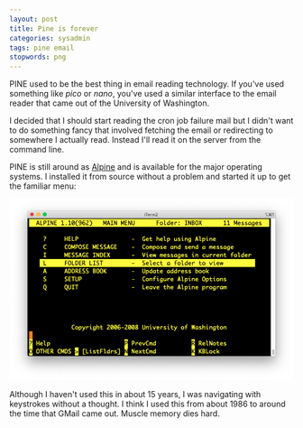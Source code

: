 ```yaml
---
layout: post
title: Pine is forever
categories: sysadmin
tags: pine email
stopwords: png
---
```


PINE used to be the best thing in email reading technology. If you've used something like *pico* or *nano*, you've used a similar interface to the email reader that came out of the University of Washington.

I decided that I should start reading the cron job failure mail but I didn't want to do something fancy that involved fetching the email or redirecting to somewhere I actually read. Instead I'll read it on the server from the command line.

PINE is still around as [Alpine](http://alpine.x10host.com/alpine/) and is available for the major operating systems. I installed it from source without a problem and started it up to get the familiar menu:

![The PINE menu](/images/alpine.png)

Although I haven't used this in about 15 years, I was navigating with keystrokes without a thought. I think I used this from about 1986 to around the time that GMail came out. Muscle memory dies hard.

